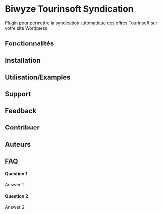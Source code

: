 # Biwyze Tourinsoft Syndication

Plugin pour permettre la syndication automatique des offres Tourinsoft
sur votre site Wordpress



## Fonctionnalités


## Installation

## Utilisation/Examples

## Support



## Feedback


## Contribuer


## Auteurs



## FAQ

#### Question 1

Answer 1

#### Question 2

Answer 2

  